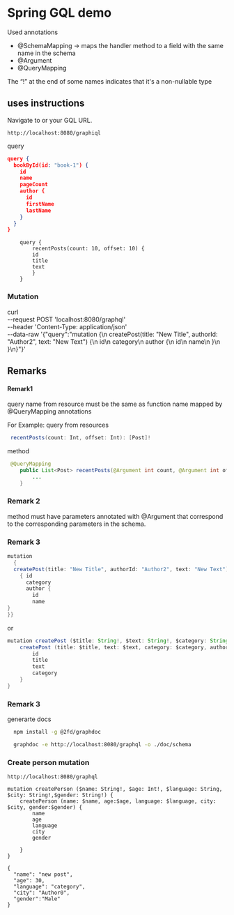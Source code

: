 # Spring GQL demo

Used annotations
  * @SchemaMapping -> maps the handler method to a field with the same name in the schema
  * @Argument
  * @QueryMapping


The “!” at the end of some names indicates that it's a non-nullable type


## uses instructions

Navigate to or your GQL URL.

```
http://localhost:8080/graphiql 
```
query 
```json
query {
  bookById(id: "book-1") {
    id
    name
    pageCount
    author {
      id
      firstName
      lastName
    }
  }
}
```

```
    query {
        recentPosts(count: 10, offset: 10) {
        id
        title
        text
        }
    }
```


### Mutation
curl \
--request POST 'localhost:8080/graphql' \
--header 'Content-Type: application/json' \
--data-raw '{"query":"mutation {\n    createPost(title: \"New Title\", authorId: \"Author2\", text: \"New Text\") {\n id\n       category\n        author {\n            id\n            name\n        }\n    }\n}"}'

## Remarks
#### Remark1 

query name from resource must be the same as function name mapped by @QueryMapping annotations

For Example: query from resources 
```java
 recentPosts(count: Int, offset: Int): [Post]!
```
method
```java
 @QueryMapping
    public List<Post> recentPosts(@Argument int count, @Argument int offset){
        ...
    }
```

### Remark 2
method must have parameters annotated with @Argument that correspond to the corresponding parameters in the schema.



### Remark 3
```java
mutation
  {
  createPost(title: "New Title", authorId: "Author2", text: "New Text")
    { id
      category
      author {   
        id
        name      
}
}}
```

or 
```java
mutation createPost ($title: String!, $text: String!, $category: String, $authorId: String!) {
    createPost (title: $title, text: $text, category: $category, authorId: $authorId) {
        id
        title
        text
        category
    }
}
```


### Remark 3
generarte docs
```bash
  npm install -g @2fd/graphdoc
```

```bash
  graphdoc -e http://localhost:8080/graphql -o ./doc/schema
```

### Create person mutation

```post
http://localhost:8080/graphql
```

```body
mutation createPerson ($name: String!, $age: Int!, $language: String, $city: String!,$gender: String!) {
    createPerson (name: $name, age:$age, language: $language, city: $city, gender:$gender) {
        name
        age
        language
        city
        gender

    }
}
```

```variables
{
  "name": "new post",
  "age": 30,
  "language": "category",
  "city": "Author0",
  "gender":"Male"
}
```

